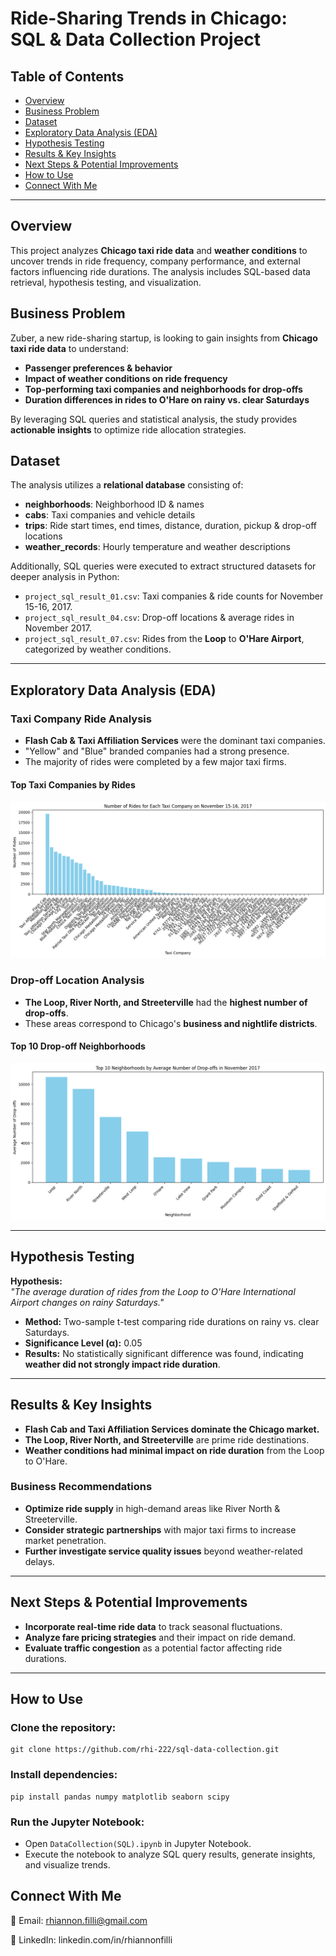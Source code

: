 # Ride-Sharing Trends in Chicago: SQL & Data Collection Project

## Table of Contents
- [Overview](#overview)
- [Business Problem](#business-problem)
- [Dataset](#dataset)
- [Exploratory Data Analysis (EDA)](#exploratory-data-analysis-eda)
- [Hypothesis Testing](#hypothesis-testing)
- [Results & Key Insights](#results--key-insights)
- [Next Steps & Potential Improvements](#next-steps--potential-improvements)
- [How to Use](#how-to-use)
- [Connect With Me](#connect-with-me)

---

## Overview
This project analyzes **Chicago taxi ride data** and **weather conditions** to uncover trends in ride frequency, company performance, and external factors influencing ride durations. The analysis includes SQL-based data retrieval, hypothesis testing, and visualization.

## Business Problem
Zuber, a new ride-sharing startup, is looking to gain insights from **Chicago taxi ride data** to understand:
- **Passenger preferences & behavior**
- **Impact of weather conditions on ride frequency**
- **Top-performing taxi companies and neighborhoods for drop-offs**
- **Duration differences in rides to O'Hare on rainy vs. clear Saturdays**

By leveraging SQL queries and statistical analysis, the study provides **actionable insights** to optimize ride allocation strategies.

## Dataset
The analysis utilizes a **relational database** consisting of:
- **neighborhoods**: Neighborhood ID & names
- **cabs**: Taxi companies and vehicle details
- **trips**: Ride start times, end times, distance, duration, pickup & drop-off locations
- **weather_records**: Hourly temperature and weather descriptions

Additionally, SQL queries were executed to extract structured datasets for deeper analysis in Python:
- `project_sql_result_01.csv`: Taxi companies & ride counts for November 15-16, 2017.
- `project_sql_result_04.csv`: Drop-off locations & average rides in November 2017.
- `project_sql_result_07.csv`: Rides from the **Loop** to **O'Hare Airport**, categorized by weather conditions.

---

## Exploratory Data Analysis (EDA)
### **Taxi Company Ride Analysis**
- **Flash Cab & Taxi Affiliation Services** were the dominant taxi companies.
- "Yellow" and "Blue" branded companies had a strong presence.
- The majority of rides were completed by a few major taxi firms.

#### **Top Taxi Companies by Rides**
<img src="images/taxi_company_rides.png" alt="Taxi Company Rides" width="600">

### **Drop-off Location Analysis**
- **The Loop, River North, and Streeterville** had the **highest number of drop-offs**.
- These areas correspond to Chicago's **business and nightlife districts**.

#### **Top 10 Drop-off Neighborhoods**
<img src="images/top_neighborhoods.png" alt="Top Neighborhoods" width="600">

---

## Hypothesis Testing
**Hypothesis:**  
*"The average duration of rides from the Loop to O'Hare International Airport changes on rainy Saturdays."*

- **Method:** Two-sample t-test comparing ride durations on rainy vs. clear Saturdays.
- **Significance Level (α):** 0.05
- **Results:** No statistically significant difference was found, indicating **weather did not strongly impact ride duration**.

---

## Results & Key Insights
- **Flash Cab and Taxi Affiliation Services dominate the Chicago market.**
- **The Loop, River North, and Streeterville** are prime ride destinations.
- **Weather conditions had minimal impact on ride duration** from the Loop to O'Hare.

### **Business Recommendations**
- **Optimize ride supply** in high-demand areas like River North & Streeterville.
- **Consider strategic partnerships** with major taxi firms to increase market penetration.
- **Further investigate service quality issues** beyond weather-related delays.

---

## Next Steps & Potential Improvements
- **Incorporate real-time ride data** to track seasonal fluctuations.
- **Analyze fare pricing strategies** and their impact on ride demand.
- **Evaluate traffic congestion** as a potential factor affecting ride durations.


---

## How to Use
### Clone the repository:
    git clone https://github.com/rhi-222/sql-data-collection.git

### Install dependencies:
    pip install pandas numpy matplotlib seaborn scipy
    
### Run the Jupyter Notebook:
- Open `DataCollection(SQL).ipynb` in Jupyter Notebook.
- Execute the notebook to analyze SQL query results, generate insights, and visualize trends.

## Connect With Me
📧 Email: rhiannon.filli@gmail.com

💼 LinkedIn: linkedin.com/in/rhiannonfilli
